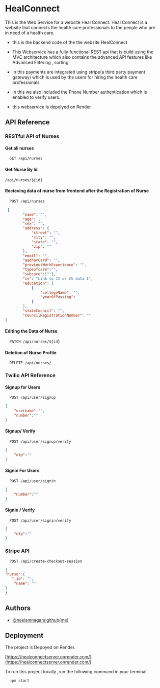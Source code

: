 
# HealConnect

This is the Web Service for a website Heal Connect. Heal Connect is  a website that connects the health care professionals to the people who are in need of a health care. 

- this is the backend code of the the website HealConnect

- This Webservice has a fully functional REST api that is build using the MVC architecture which also contains the advanced API features like Advanced Filtering , sorting 

- In this payments are integrated using stripe(a third party payment gateway) which is used by the users for hiring the health care professionals

- In this we also included the Phone Number authentication which is enabled to verify users.

- this webservice is depolyed on Render
## API Reference

### RESTful API of Nurses

#### Get all nurses

```http
  GET /api/nurses
```


#### Get Nurse By Id

```http
/api/nurses/${id}
```

#### Recieving data of nurse from  frontend after the Registration of Nurse

```http
  POST /api/nurses
```

```json
 {
        "name": "",
        "age": ,
        "sex": "",
        "address": {
            "street": "",
            "city": "",
            "state": "",
            "zip": ""
        },
        "email": "",
        "aadharCard": "",
        "previousWorkExperience": "",
        "typeofcare":"",
        "subcare":[""],
        "cv": "Link to CV or CV data 1",
        "education": [
            {
                "collegeName": "",
                "yearOfPassing": 
            }
        ],
        "stateCouncil": "",
        "councilRegistrationNumber": ""
}
```

#### Editing the Data of Nurse

```http
  PATCH /api/nurses/${id}
```

#### Deletion of Nurse Profile

```http
  DELETE /api/nurses/
```


### Twilio API Reference

#### Signup for Users
```http
  POST /api/user/signup
```

```json
{
    "username":"",
    "number":""
}
```

#### Signup/ Verify

```http
  POST /api/user/signup/verify
```

```json
{
    "otp":""
}
```

#### Signin For Users


```http
  POST /api/user/signin
```

```json
{
    "number":""
}
```

#### Signin / Verify

```http
  POST /api/user/signin/verify
```

```json
{
    "otp":""
}
```

### Stripe API

```http
  POST /api/create-checkout-session
```

```json
{
"nurse":{
   "_id": "",
    "name": ""
}
}
```
## Authors

- [@neelamnagarajgithub(me)](https://www.github.com/neelamnagarajgithub)


## Deployment

The project is Depoyed on Render.



[https://healconnectserver.onrender.com/](https://healconnectserver.onrender.com/)


To run this project locally ,run the following command in your terminal

```bash
  npm start
```
